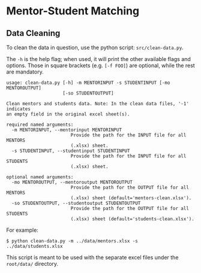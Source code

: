 # Mentor-Student Matching

## Data Cleaning

To clean the data in question, use the python script: `src/clean-data.py`.

The `-h` is the help flag; when used, it will print the other available flags and options. Those in square brackets (e.g. `[-f FOO]`) are optional, while the rest are mandatory.

```
usage: clean-data.py [-h] -m MENTORINPUT -s STUDENTINPUT [-mo MENTOROUTPUT]
                     [-so STUDENTOUTPUT]

Clean mentors and students data. Note: In the clean data files, '-1' indicates
an empty field in the original excel sheet(s).

required named arguments:
  -m MENTORINPUT, --mentorinput MENTORINPUT
                        Provide the path for the INPUT file for all MENTORS
                        (.xlsx) sheet.
  -s STUDENTINPUT, --studentinput STUDENTINPUT
                        Provide the path for the INPUT file for all STUDENTS
                        (.xlsx) sheet.

optional named arguments:
  -mo MENTOROUTPUT, --mentoroutput MENTOROUTPUT
                        Provide the path for the OUTPUT file for all MENTORS
                        (.xlsx) sheet (default='mentors-clean.xlsx').
  -so STUDENTOUTPUT, --studentoutput STUDENTOUTPUT
                        Provide the path for the OUTPUT file for all STUDENTS
                        (.xlsx) sheet (default='students-clean.xlsx').
```

For example:

```
$ python clean-data.py -m ../data/mentors.xlsx -s ../data/students.xlsx
```

This script is meant to be used with the separate excel files under the `root/data/` directory.
